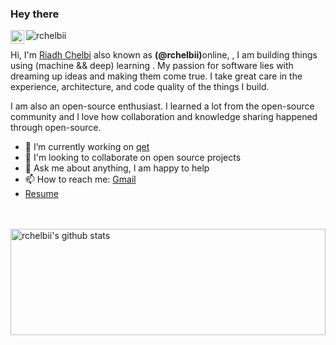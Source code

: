 ### Hey there 
<!-- <img src="https://media.giphy.com/media/hvRJCLFzcasrR4ia7z/giphy.gif" width="25px"> -->
<!-- <a href="">
  <img align="left" alt="" width="22px" src="https://raw.githubusercontent.com/peterthehan/peterthehan/master/assets/discord.svg" />
</a> 


<a href="https://twitter.com/rchelbii">
  <img align="left" alt="riadh chelbi | rchelbii | Twitter" width="22px" src="https://raw.githubusercontent.com/peterthehan/peterthehan/master/assets/twitter.svg" />
</a>
-->
<a href="https://www.linkedin.com/in/rchelbii">
  <img align="left" alt="" width="22px" src="https://raw.githubusercontent.com/peterthehan/peterthehan/master/assets/linkedin.svg" />
</a> 

<!-- <a href="">
  <img align="left" alt="Abhishek's Spotify" width="22px" src="https://raw.githubusercontent.com/peterthehan/peterthehan/master/assets/spotify.svg" />
</a> -->

<img src="https://komarev.com/ghpvc/?username=rchelbii" alt="rchelbii" />

<br />

Hi, I'm [Riadh Chelbi](https://rchelbii.github.io) also known as <strong>(@rchelbii)</strong>online, , I am building things using (machine && deep) learning . My passion for software lies with dreaming up ideas and making them come true. I take great care in the experience, architecture, and code quality of the things I build.

I am also an open-source enthusiast. I learned a lot from the open-source community and I love how collaboration and knowledge sharing happened through open-source.


  <!-- <img align="right" alt="GIF" src="https://github.com/rchelbii/rchelbii/blob/master/code.gif?raw=true" width="500" height="320" /> -->

- :telescope: I’m currently working on [qet](https://github.com/rchelbii/qet)
- :seedling: I'm looking to collaborate on open source projects
- 💬 Ask me about anything, I am happy to help
- 📫 How to reach me: <a href="mailto:rrchelbi@gmail.com">Gmail</a>
- [Resume](https://rchelbii.github.io/src/resume.html)

<!--
**Languages and Tools:**  


<code><img height="20" src="https://raw.githubusercontent.com/github/explore/80688e429a7d4ef2fca1e82350fe8e3517d3494d/topics/python/python.png"></code>
<code><img height="20" src="https://raw.githubusercontent.com/github/explore/80688e429a7d4ef2fca1e82350fe8e3517d3494d/topics/tensorflow/tensorflow.png"></code>
<code><img height="20" src="https://raw.githubusercontent.com/github/explore/80688e429a7d4ef2fca1e82350fe8e3517d3494d/topics/cpp/cpp.png"></code>
<code><img height="20" src="https://raw.githubusercontent.com/github/explore/80688e429a7d4ef2fca1e82350fe8e3517d3494d/topics/c/c.png"></code>
<code><img height="20" src="https://raw.githubusercontent.com/github/explore/80688e429a7d4ef2fca1e82350fe8e3517d3494d/topics/django/django.png"></code>
<code><img height="20" src="https://raw.githubusercontent.com/github/explore/80688e429a7d4ef2fca1e82350fe8e3517d3494d/topics/git/git.png"></code>
<code><img height="20" src="https://raw.githubusercontent.com/github/explore/80688e429a7d4ef2fca1e82350fe8e3517d3494d/topics/nodejs/nodejs.png"></code>
<code><img height="20" src="https://raw.githubusercontent.com/github/explore/80688e429a7d4ef2fca1e82350fe8e3517d3494d/topics/javascript/javascript.png"></code>
<code><img height="20" src="https://raw.githubusercontent.com/github/explore/80688e429a7d4ef2fca1e82350fe8e3517d3494d/topics/typescript/typescript.png"></code>
<code><img height="20" src="https://raw.githubusercontent.com/github/explore/80688e429a7d4ef2fca1e82350fe8e3517d3494d/topics/react/react.png"></code>
<code><img height="20" src="https://raw.githubusercontent.com/github/explore/80688e429a7d4ef2fca1e82350fe8e3517d3494d/topics/mysql/mysql.png"></code>
<code><img height="20" src="https://raw.githubusercontent.com/github/explore/80688e429a7d4ef2fca1e82350fe8e3517d3494d/topics/firebase/firebase.png"></code>
<code><img height="20" src="https://raw.githubusercontent.com/github/explore/80688e429a7d4ef2fca1e82350fe8e3517d3494d/topics/mongodb/mongodb.png"></code>
<code><img height="20" src="https://raw.githubusercontent.com/github/explore/80688e429a7d4ef2fca1e82350fe8e3517d3494d/topics/html/html.png"></code>
<code><img height="20" src="https://raw.githubusercontent.com/github/explore/80688e429a7d4ef2fca1e82350fe8e3517d3494d/topics/css/css.png"></code>
<code><img height="20" src="https://raw.githubusercontent.com/github/explore/80688e429a7d4ef2fca1e82350fe8e3517d3494d/topics/less/less.png"></code>
<code><img height="20" src="https://raw.githubusercontent.com/github/explore/80688e429a7d4ef2fca1e82350fe8e3517d3494d/topics/sass/sass.png"></code>
<code><img height="20" src="https://raw.githubusercontent.com/github/explore/80688e429a7d4ef2fca1e82350fe8e3517d3494d/topics/bootstrap/bootstrap.png"></code>

 If you like what I do, maybe consider buying me a coffee/tea 🥺👉👈

<a href="https://www.buymeacoffee.com/" target="_blank"><img src="https://cdn.buymeacoffee.com/buttons/v2/default-red.png" alt="Buy Me A Coffee" width="150" ></a> -->

<br>
<br>




<a href="https://github.com/anuraghazra/github-readme-stats">
  <img align="center" width="100%" height="170px" src="https://github-readme-stats.vercel.app/api?username=rchelbii&show_icons=true&include_all_commits=true&theme=dark" alt="rchelbii's github stats" />

</a>




